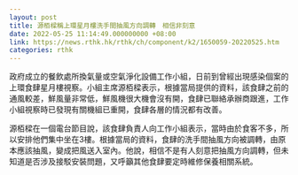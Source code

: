 ```yaml
---
layout: post
title: 源栢樑稱上環星月樓洗手間抽風方向調轉　相信非刻意
date: 2022-05-25 11:14:49.000000000 +08:00
link: https://news.rthk.hk/rthk/ch/component/k2/1650059-20220525.htm
categories: rthk
---
```


政府成立的餐飲處所換氣量或空氣淨化設備工作小組，日前到曾經出現感染個案的上環食肆星月樓視察。小組主席源栢樑表示，根據當局提供的資料，該食肆之前的通風較差，鮮風量非常低，鮮風機很大機會沒有開，食肆已聯絡承辦商跟進，工作小組視察時已發現有關機組已重開，食肆各層的情況都有改善。

源栢樑在一個電台節目說，該食肆負責人向工作小組表示，當時由於食客不多，所以安排他們集中坐在3樓。根據當局的資料，食肆的洗手間抽風方向被調轉，由原本應該抽風，變成把風送入室內。他說，相信不是有人刻意把抽風方向調轉，但未知道是否涉及接駁安裝問題，又呼籲其他食肆要定時維修保養相關系統。

